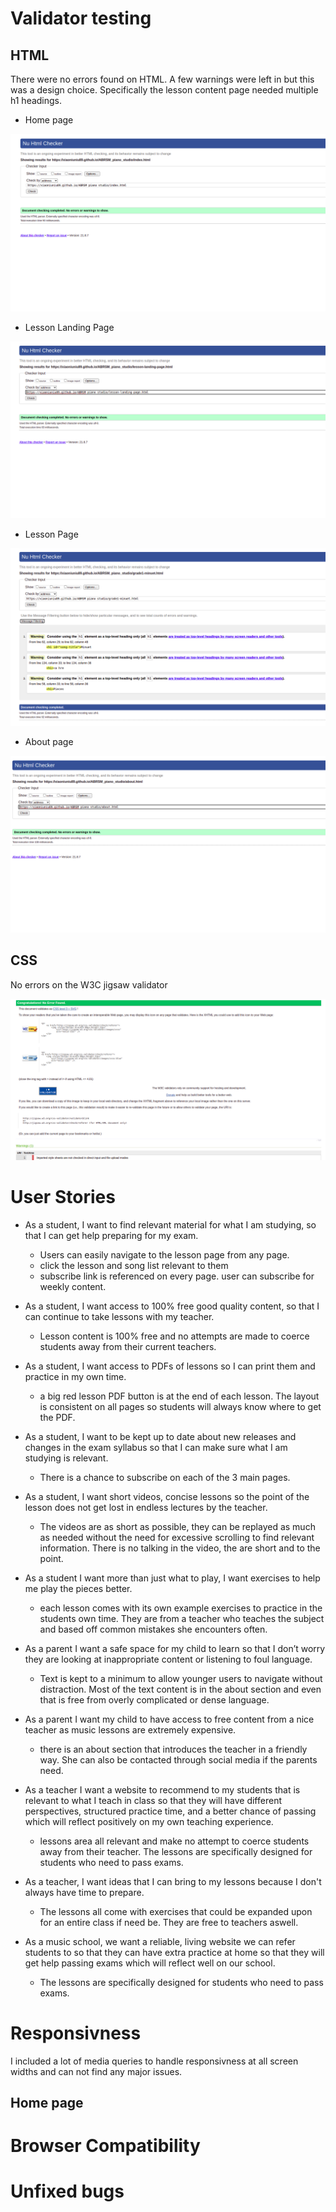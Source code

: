 # Validator testing 

## HTML 

There were no errors found on HTML. A few warnings were left in but this was a design choice. Specifically the lesson content page needed multiple h1 headings.

- Home page

<img src="assets/testing/test-index.png">

- Lesson Landing Page

<img src="assets/testing/test-landing.png">

- Lesson Page

<img src="assets/testing/test-lesson.png">

- About page

<img src="assets/testing/test-about.png">

## CSS

No errors on the W3C jigsaw validator

<img src="assets/testing/css-validator.png">

# User Stories

- As a student, I want to find relevant material for what I am studying, so that I can get help
preparing for my exam.  

  - Users can easily navigate to the lesson page from any page. 
  - click the lesson and song list relevant to them
  - subscribe link is referenced on every page. user can subscribe for weekly content.

- As a student, I want access to 100% free good quality content, so that I can continue to take
lessons with my teacher.

  - Lesson content is 100% free and no attempts are made to coerce students away from their current teachers.

- As a student, I want access to PDFs of lessons so I can print them and practice in my own time.

  - a big red lesson PDF button is at the end of each lesson. The layout is consistent on all pages so students will always know where to get the PDF. 

- As a student, I want to be kept up to date about new releases and changes in the exam syllabus
so that I can make sure what I am studying is relevant.

  - There is a chance to subscribe on each of the 3 main pages. 

- As a student, I want short videos, concise lessons so the point of the lesson does not get lost in
endless lectures by the teacher.

  - The videos are as short as possible, they can be replayed as much as needed without the need for excessive scrolling to find relevant information. There is no talking in the video, the are short and to the point.

- As a student I want more than just what to play, I want exercises to help me play the pieces
better.

  - each lesson comes with its own example exercises to practice in the students own time. They are from a teacher who teaches the subject and based off common mistakes she encounters often.

- As a parent I want a safe space for my child to learn so that I don’t worry they are looking at
inappropriate content or listening to foul language.

  - Text is kept to a minimum to allow younger users to navigate without distraction. Most of the text content is in the about section and even that is free from overly complicated or dense language. 

- As a parent I want my child to have access to free content from a nice teacher as music lessons
are extremely expensive.

  - there is an about section that introduces the teacher in a friendly way. She can also be contacted through social media if the parents need. 

- As a teacher I want a website to recommend to my students that is relevant to what I teach in
class so that they will have different perspectives, structured practice time, and a better chance
of passing which will reflect positively on my own teaching experience.
  
  - lessons area all relevant and make no attempt to coerce students away from their teacher. The lessons are specifically designed for students who need to pass exams.

- As a teacher, I want ideas that I can bring to my lessons because I don't always have time to
prepare.

  - The lessons all come with exercises that could be expanded upon for an entire class if need be. They are free to teachers aswell.

- As a music school, we want a reliable, living website we can refer students to so that they can
have extra practice at home so that they will get help passing exams which will reflect well on
our school.

  - The lessons are specifically designed for students who need to pass exams.

# Responsivness
I included a lot of media queries to handle responsivness at all screen widths and can not find any major issues. 

## Home page

# Browser Compatibility

# Unfixed bugs 

